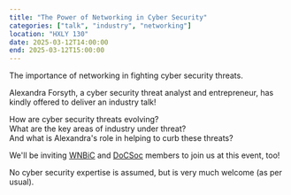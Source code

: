 ```yaml
---
title: "The Power of Networking in Cyber Security"
categories: ["talk", "industry", "networking"]
location: "HXLY 130"
date: 2025-03-12T14:00:00
end: 2025-03-12T15:00:00
---
```


The importance of networking in fighting cyber security threats.

<!--more-->

Alexandra Forsyth, a cyber security threat analyst and entrepreneur, has kindly offered to deliver an industry talk!

How are cyber security threats evolving?\
What are the key areas of industry under threat?\
And what is Alexandra's role in helping to curb these threats?

We'll be inviting [WNBiC](http://wic.doc.ic.ac.uk/) and [DoCSoc](https://docsoc.co.uk/) members to join us at this event, too!

No cyber security expertise is assumed, but is very much welcome (as per usual).
